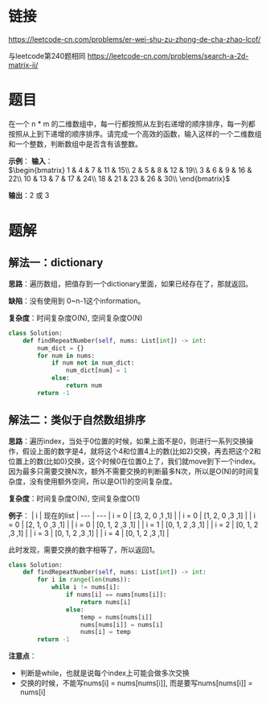 # 链接
https://leetcode-cn.com/problems/er-wei-shu-zu-zhong-de-cha-zhao-lcof/

与leetcode第240题相同 https://leetcode-cn.com/problems/search-a-2d-matrix-ii/

# 题目

在一个 n * m 的二维数组中，每一行都按照从左到右递增的顺序排序，每一列都按照从上到下递增的顺序排序。请完成一个高效的函数，输入这样的一个二维数组和一个整数，判断数组中是否含有该整数。


**示例**：
**输入**：  
$\begin{bmatrix} 1 & 4 & 7 & 11 & 15\\
2 & 5 & 8 & 12 & 19\\
3 & 6 & 9 & 16 & 22\\
10 & 13 & 7 & 17 & 24\\
18 & 21 & 23 & 26 & 30\\
\end{bmatrix}$


**输出**：2 或 3 

# 题解
## 解法一：dictionary
**思路**：遍历数组，把值存到一个dictionary里面，如果已经存在了，那就返回。

**缺陷**：没有使用到 0~n-1这个information。

**复杂度**：时间复杂度O(N), 空间复杂度O(N)

```python
class Solution:
    def findRepeatNumber(self, nums: List[int]) -> int:
        num_dict = {}
        for num in nums:
            if num not in num_dict:
                num_dict[num] = 1
            else:
                return num
        return -1
```
## 解法二：类似于自然数组排序
**思路**：遍历index，当处于0位置的时候，如果上面不是0，则进行一系列交换操作，假设上面的数字是4，就将这个4和位置4上的数(比如2)交换，再去把这个2和位置上的数(比如0)交换，这个时候0在位置0上了，我们就move到下一个index。因为最多只需要交换N次，额外不需要交换的判断最多N次，所以是O(N)的时间复杂度，没有使用额外空间，所以是O(1)的空间复杂度。

**复杂度**：时间复杂度O(N), 空间复杂度O(1)

**例子**：
| i | 现在的list |
--- | --- 
| i = 0 | [3, 2, 0 ,1 ,1] |
| i = 0 | [1, 2, 0 ,3 ,1] |
| i = 0 | [2, 1, 0 ,3 ,1] |
| i = 0 | [0, 1, 2 ,3 ,1] |
| i = 1 | [0, 1, 2 ,3 ,1] |
| i = 2 | [0, 1, 2 ,3 ,1] |
| i = 3 | [0, 1, 2 ,3 ,1] |
| i = 4 | [0, 1, 2 ,3 ,1] |

此时发现，需要交换的数字相等了，所以返回1。

```python
class Solution:
    def findRepeatNumber(self, nums: List[int]) -> int:
        for i in range(len(nums)):
            while i != nums[i]:
                if nums[i] == nums[nums[i]]:
                    return nums[i]
                else:
                    temp = nums[nums[i]]
                    nums[nums[i]] = nums[i]
                    nums[i] = temp
        return -1
```
**注意点**：
- 判断是while，也就是说每个index上可能会做多次交换
- 交换的时候，不能写nums[i] = nums[nums[i]], 而是要写nums[nums[i]] = nums[i]

